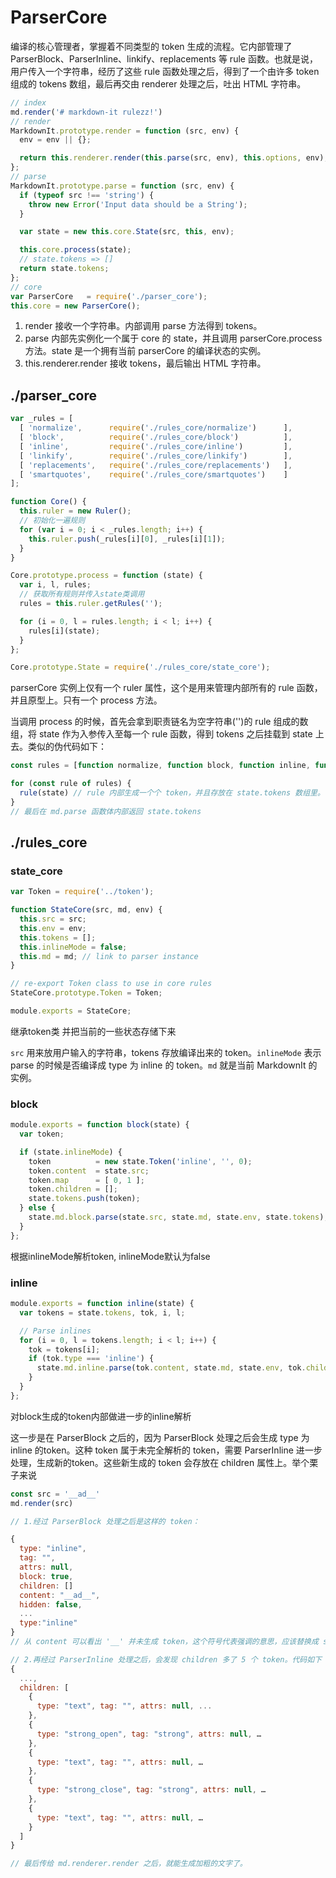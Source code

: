 # ParserCore

编译的核心管理者，掌握着不同类型的 token 生成的流程。它内部管理了 ParserBlock、ParserInline、linkify、replacements 等 rule 函数。也就是说，用户传入一个字符串，经历了这些 rule 函数处理之后，得到了一个由许多 token 组成的 tokens 数组，最后再交由 renderer 处理之后，吐出 HTML 字符串。

```js
// index
md.render('# markdown-it rulezz!')
// render
MarkdownIt.prototype.render = function (src, env) {
  env = env || {};

  return this.renderer.render(this.parse(src, env), this.options, env);
};
// parse
MarkdownIt.prototype.parse = function (src, env) {
  if (typeof src !== 'string') {
    throw new Error('Input data should be a String');
  }

  var state = new this.core.State(src, this, env);

  this.core.process(state);
  // state.tokens => []
  return state.tokens;
};
// core
var ParserCore   = require('./parser_core');
this.core = new ParserCore();
```

1. render 接收一个字符串。内部调用 parse 方法得到 tokens。
2. parse 内部先实例化一个属于 core 的 state，并且调用 parserCore.process 方法。state 是一个拥有当前 parserCore 的编译状态的实例。
3. this.renderer.render 接收 tokens，最后输出 HTML 字符串。

## ./parser_core

```js
var _rules = [
  [ 'normalize',      require('./rules_core/normalize')      ],
  [ 'block',          require('./rules_core/block')          ],
  [ 'inline',         require('./rules_core/inline')         ],
  [ 'linkify',        require('./rules_core/linkify')        ],
  [ 'replacements',   require('./rules_core/replacements')   ],
  [ 'smartquotes',    require('./rules_core/smartquotes')    ]
];

function Core() {
  this.ruler = new Ruler();
  // 初始化一遍规则
  for (var i = 0; i < _rules.length; i++) {
    this.ruler.push(_rules[i][0], _rules[i][1]);
  }
}

Core.prototype.process = function (state) {
  var i, l, rules;
  // 获取所有规则并传入state类调用
  rules = this.ruler.getRules('');

  for (i = 0, l = rules.length; i < l; i++) {
    rules[i](state);
  }
};

Core.prototype.State = require('./rules_core/state_core');
```

parserCore 实例上仅有一个 ruler 属性，这个是用来管理内部所有的 rule 函数，并且原型上。只有一个 process 方法。

当调用 process 的时候，首先会拿到职责链名为空字符串('')的 rule 组成的数组，将 state 作为入参传入至每一个 rule 函数，得到 tokens 之后挂载到 state 上去。类似的伪代码如下：

```js
const rules = [function normalize, function block, function inline, function ...]

for (const rule of rules) {
  rule(state) // rule 内部生成一个个 token，并且存放在 state.tokens 数组里。
}
// 最后在 md.parse 函数体内部返回 state.tokens
```
## ./rules_core

### state_core

```js
var Token = require('../token');

function StateCore(src, md, env) {
  this.src = src;
  this.env = env;
  this.tokens = [];
  this.inlineMode = false;
  this.md = md; // link to parser instance
}

// re-export Token class to use in core rules
StateCore.prototype.Token = Token;

module.exports = StateCore;
```

继承token类 并把当前的一些状态存储下来

`src` 用来放用户输入的字符串，tokens 存放编译出来的 token。`inlineMode` 表示 parse 的时候是否编译成 type 为 inline 的 token。`md` 就是当前 MarkdownIt 的实例。

### block

```js
module.exports = function block(state) {
  var token;

  if (state.inlineMode) {
    token          = new state.Token('inline', '', 0);
    token.content  = state.src;
    token.map      = [ 0, 1 ];
    token.children = [];
    state.tokens.push(token);
  } else {
    state.md.block.parse(state.src, state.md, state.env, state.tokens);
  }
};
```

根据inlineMode解析token, inlineMode默认为false

### inline

```js
module.exports = function inline(state) {
  var tokens = state.tokens, tok, i, l;

  // Parse inlines
  for (i = 0, l = tokens.length; i < l; i++) {
    tok = tokens[i];
    if (tok.type === 'inline') {
      state.md.inline.parse(tok.content, state.md, state.env, tok.children);
    }
  }
};
```

对block生成的token内部做进一步的inline解析

这一步是在 ParserBlock 之后的，因为 ParserBlock 处理之后会生成 type 为 inline 的token。这种 token 属于未完全解析的 token，需要 ParserInline 进一步处理，生成新的token。这些新生成的 token 会存放在 children 属性上。举个栗子来说

```js
const src = '__ad__'
md.render(src)

// 1.经过 ParserBlock 处理之后是这样的 token：

{
  type: "inline",
  tag: "",
  attrs: null,
  block: true,
  children: []
  content: "__ad__",
  hidden: false,
  ...
  type:"inline"
}
// 从 content 可以看出 '__' 并未生成 token，这个符号代表强调的意思，应该替换成 strong 标签

// 2.再经过 ParserInline 处理之后，会发现 children 多了 5 个 token。代码如下
{
  ...,
  children: [
    {
      type: "text", tag: "", attrs: null, ...
    },
    {
      type: "strong_open", tag: "strong", attrs: null, …
    },
    {
      type: "text", tag: "", attrs: null, …
    },
    {
      type: "strong_close", tag: "strong", attrs: null, …
    },
    {
      type: "text", tag: "", attrs: null, …
    }
  ]
}

// 最后传给 md.renderer.render 之后，就能生成加粗的文字了。
```
